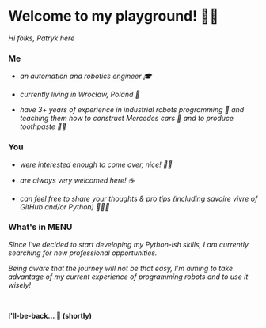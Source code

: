 # Welcome to my playground! 👋🏻  

*Hi folks, Patryk here* 

### Me

- *an automation and robotics engineer 🎓*

- *currently living in Wrocław, Poland 🏡*

- *have 3+ years of experience in industrial robots programming 🦾 and teaching them how to construct Mercedes cars 🚗 and to produce toothpaste 🦷😁*


### You
- *were interested enough to come over, nice! ✋🏽*

- *are always very welcomed here! ☕*

- *can feel free to share your thoughts & pro tips (including savoire vivre of GitHub and/or Python) 👨🏼‍🏫*


### What's in MENU
*Since I've decided to start developing my Python-ish skills, I am currently searching for new professional opportunities.*

*Being aware that the journey will not be that easy, I'm aiming to take advantage of my current experience of programming robots and to use it wisely!*

<br />

__I'll-be-back... 🤖 (shortly)__


<!---
pt-whtz/pt-whtz is a ✨ special ✨ repository because its `README.md` (this file) appears on your GitHub profile.
You can click the Preview link to take a look at your changes.
--->
